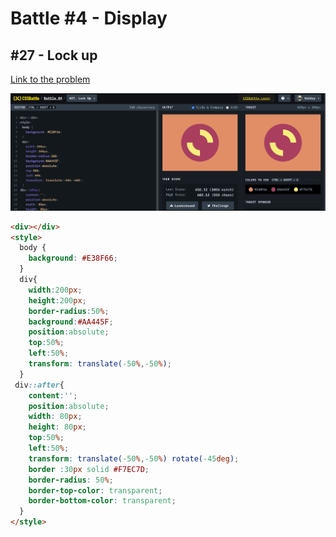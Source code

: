 # Battle #4 - Display

## #27 - Lock up

[Link to the problem](https://cssbattle.dev/play/27)

![result](./images/lock_up.png)

```html
<div></div>
<style>
  body {
    background: #E38F66;
  }
  div{
    width:200px;
    height:200px; 
    border-radius:50%;
    background:#AA445F;
    position:absolute;
    top:50%;
    left:50%;
    transform: translate(-50%,-50%);
  }
 div::after{
    content:'';
    position:absolute;
    width: 80px;
  	height: 80px;
    top:50%;
    left:50%;
    transform: translate(-50%,-50%) rotate(-45deg);
    border :30px solid #F7EC7D;
    border-radius: 50%;
    border-top-color: transparent;  
    border-bottom-color: transparent;      
  }
</style>
```